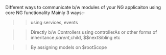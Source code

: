 Different ways to communicate b/w modules of your NG applicaiton using core NG functionality
Mainly 3 ways:-
>>using services, events

>>Directly b/w Controllers using controllerAs or other forms of inheritance $parent,$child, $$nextSibling etc

>>By assigning models on $rootScope
